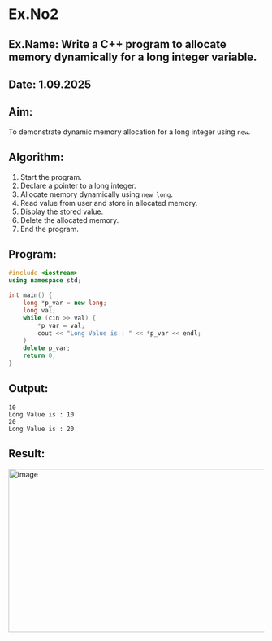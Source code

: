 # Ex.No2
## Ex.Name: Write a C++ program to allocate memory dynamically for a long integer variable.
## Date: 1.09.2025

## Aim:
To demonstrate dynamic memory allocation for a long integer using `new`.

## Algorithm:
1. Start the program.  
2. Declare a pointer to a long integer.  
3. Allocate memory dynamically using `new long`.  
4. Read value from user and store in allocated memory.  
5. Display the stored value.  
6. Delete the allocated memory.  
7. End the program.  

## Program:
```cpp
#include <iostream>
using namespace std;

int main() {
    long *p_var = new long;
    long val;
    while (cin >> val) {
        *p_var = val;
        cout << "Long Value is : " << *p_var << endl;
    }
    delete p_var;
    return 0;
}
```
## Output:
```
10
Long Value is : 10
20
Long Value is : 20
```


## Result:
<img width="1191" height="321" alt="image" src="https://github.com/user-attachments/assets/a6870834-a333-40aa-bb9a-a04f0e717da7" />

